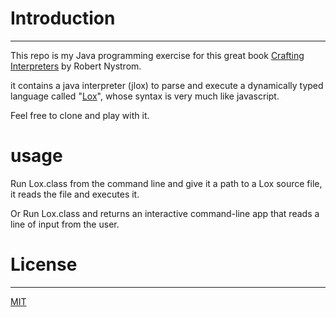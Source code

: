 # Introduction

---

This repo is my Java programming exercise for this great book [Crafting Interpreters](https://craftinginterpreters.com/) by Robert Nystrom.

it contains a java interpreter (jlox) to parse and execute a dynamically typed language called "[Lox](https://craftinginterpreters.com/the-lox-language.html)", whose syntax is very much like javascript.

Feel free to clone and play with it.

# usage

Run Lox.class from the command line and give it a path to a Lox source file, it reads the file and executes it.

Or Run Lox.class and returns an interactive command-line app that reads a line of input from the user.

# License

---

[MIT](https://opensource.org/licenses/MIT)
